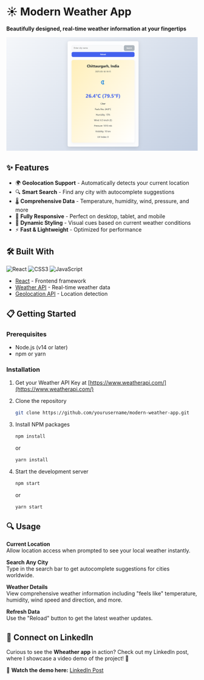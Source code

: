 # ☀️ Modern Weather App

**Beautifully designed, real-time weather information at your fingertips**

![Weather App Demo](src/components/Screenshot.png)

## ✨ Features

- 🌍 **Geolocation Support** - Automatically detects your current location
- 🔍 **Smart Search** - Find any city with autocomplete suggestions
- 🌡️ **Comprehensive Data** - Temperature, humidity, wind, pressure, and more
- 📱 **Fully Responsive** - Perfect on desktop, tablet, and mobile
- 🎨 **Dynamic Styling** - Visual cues based on current weather conditions
- ⚡ **Fast & Lightweight** - Optimized for performance

## 🛠️ Built With

![React](https://img.shields.io/badge/React-20232A?style=for-the-badge&logo=react&logoColor=61DAFB)
![CSS3](https://img.shields.io/badge/CSS3-1572B6?style=for-the-badge&logo=css3&logoColor=white)
![JavaScript](https://img.shields.io/badge/JavaScript-F7DF1E?style=for-the-badge&logo=javascript&logoColor=black)

- [React](https://reactjs.org/) - Frontend framework
- [Weather API](https://www.weatherapi.com/) - Real-time weather data
- [Geolocation API](https://developer.mozilla.org/en-US/docs/Web/API/Geolocation_API) - Location detection

## 📋 Getting Started

### Prerequisites

- Node.js (v14 or later)
- npm or yarn

### Installation

1. Get your Weather API Key at [https://www.weatherapi.com/](https://www.weatherapi.com/)

2. Clone the repository

   ```sh
   git clone https://github.com/yourusername/modern-weather-app.git
   ```

3. Install NPM packages

   ```sh
   npm install
   ```

   or

   ```sh
   yarn install
   ```

4. Start the development server
   ```sh
   npm start
   ```
   or
   ```sh
   yarn start
   ```

## 🔍 Usage

**Current Location**  
Allow location access when prompted to see your local weather instantly.

**Search Any City**  
Type in the search bar to get autocomplete suggestions for cities worldwide.

**Weather Details**  
View comprehensive weather information including "feels like" temperature, humidity, wind speed and direction, and more.

**Refresh Data**  
Use the "Reload" button to get the latest weather updates.

## 🔗 Connect on LinkedIn  
Curious to see the **Wheather app** in action? Check out my LinkedIn post, where I showcase a video demo of the project! 🚀  

🎥 **Watch the demo here:** [LinkedIn Post](https://www.linkedin.com/posts/abhishek-soni-662028331_experience-weather-like-never-before-activity-7308792944126242816-hAoI?utm_source=share&utm_medium=member_desktop&rcm=ACoAAFN5q6oBYUN1lZGdeZiR4oHDbon9ejqNVRk)
